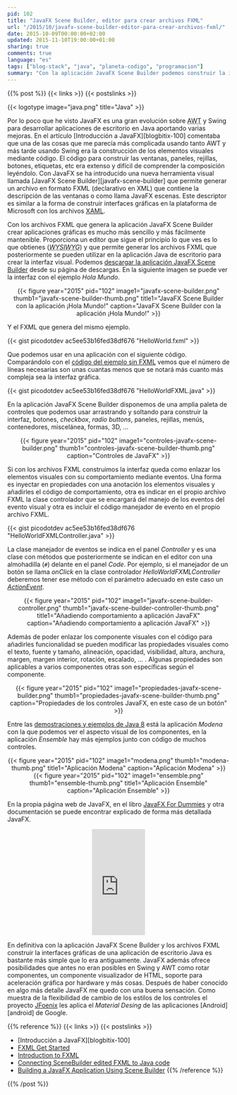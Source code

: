 ```yaml
---
pid: 102
title: "JavaFX Scene Builder, editor para crear archivos FXML"
url: "/2015/10/javafx-scene-builder-editor-para-crear-archivos-fxml/"
date: 2015-10-09T00:00:00+02:00
updated: 2015-11-10T19:00:00+01:00
sharing: true
comments: true
language: "es"
tags: ["blog-stack", "java", "planeta-codigo", "programacion"]
summary: "Con la aplicación JavaFX Scene Builder podemos construir la interfaz gráfica de una aplicación de escritorio Java de forma más sencilla. JavaFX Scene Builder genera archivos descriptores FXML que podemos cargar en la aplicación evitando la tediosa y no sencilla tarea de construir la interfaz gráfica mediante código. En el artículo comento la aplicación JavaFX Scene Builder, como usar los archivos FXML en una aplicación de escritorio, como asociar manejadores de eventos y como cambiar las propiedades de los controles."
---
```


{{% post %}}
{{< links >}}
{{< postslinks >}}

{{< logotype image="java.png" title="Java" >}}

Por lo poco que he visto JavaFX es una gran evolución sobre <abbr title="Abstract Window Toolkit">AWT</abbr> y Swing para desarrollar aplicaciones de escritorio en Java aportando varias mejoras. En el artículo [Introducción a JavaFX][blogbitix-100] comentaba que una de las cosas que me parecía más complicada usando tanto AWT y más tarde usando Swing era la construcción de los elementos visuales mediante código. El código para construir las ventanas, paneles, rejillas, botones, etiquetas, etc era extenso y difícil de comprender la composición leyéndolo. Con JavaFX se ha introducido una nueva herramienta visual llamada [JavaFX Scene Builder][javafx-scene-builder] que permite generar un archivo en formato FXML (declarativo en XML) que contiene la descripción de las ventanas o como llama JavaFX escenas. Este descriptor es similar a la forma de construir interfaces gráficas en la plataforma de Microsoft con los archivos [XAML](https://msdn.microsoft.com/en-us/library/cc295302.aspx).

Con los archivos FXML que genera la aplicación JavaFX Scene Builder crear aplicaciones gráficas es mucho más sencillo y más fácilmente mantenible. Proporciona un editor que sigue el principio lo que ves es lo que obtienes (<abbr title="What You See Is What You Get">_WYSIWYG_</abbr>) y que permite generar los archivos FXML que posteriormente se pueden utilizar en la aplicación Java de escritorio para crear la interfaz visual. Podemos [descargar la aplicación JavaFX Scene Builder](http://www.oracle.com/technetwork/java/javase/downloads/javafxscenebuilder-1x-archive-2199384.html) desde su página de descargas. En la siguiente imagen se puede ver la interfaz con el ejemplo _Hola Mundo_.

<div class="media" style="text-align: center;">
    {{< figure year="2015" pid="102"  
        image1="javafx-scene-builder.png" thumb1="javafx-scene-builder-thumb.png" title1="JavaFX Scene Builder con la aplicación ¡Hola Mundo!"
        caption="JavaFX Scene Builder con la aplicación ¡Hola Mundo!" >}}
</div>

Y el FXML que genera del mismo ejemplo.

{{< gist picodotdev ac5ee53b16fed38df676 "HelloWorld.fxml" >}}

Que podemos usar en una aplicación con el siguiente código. Comparándolo con el [código del ejemplo sin FXML](https://github.com/picodotdev/blog-ejemplos/blob/master/HolaMundoJavaFX/src/main/java/io/github/picodotdev/javafx/HelloWorld.java) vemos que el número de líneas necesarias son unas cuantas menos que se notará más cuanto más compleja sea la interfaz gráfica.

{{< gist picodotdev ac5ee53b16fed38df676 "HelloWorldFXML.java" >}}

En la aplicación JavaFX Scene Builder disponemos de una amplia paleta de controles que podemos usar arrastrando y soltando para construir la interfaz, botones, _checkbox_, _radio buttons_, paneles, rejillas, menús, contenedores, miscelánea, formas, 3D, ...

<div class="media" style="text-align: center;">
    {{< figure year="2015" pid="102"  
        image1="controles-javafx-scene-builder.png" thumb1="controles-javafx-scene-builder-thumb.png"
        caption="Controles de JavaFX" >}}
</div>

Si con los archivos FXML construimos la interfaz queda como enlazar los elementos visuales con su comportamiento mediante eventos. Una forma es inyectar en propiedades con una anotación los elementos visuales y añadirles el código de comportamiento, otra es indicar en el propio archivo FXML la clase controlador que se encargará del manejo de los eventos del evento visual y otra es incluir el código manejador de evento en el propio archivo FXML.

{{< gist picodotdev ac5ee53b16fed38df676 "HelloWorldFXMLController.java" >}}

La clase manejador de eventos se indica en el panel _Controller_ y es una clase con métodos que posteriormente se indican en el editor con una almohadilla (<code>#</code>) delante en el panel _Code_. Por ejemplo, si el manejador de un botón se llama _onClick_ en la clase controlador _HelloWorldFXMLController_ deberemos tener ese método con el parámetro adecuado en este caso un [_ActionEvent_](https://docs.oracle.com/javase/8/javafx/api/javafx/event/ActionEvent.html).

<div class="media" style="text-align: center;">
    {{< figure year="2015" pid="102"  
        image1="javafx-scene-builder-controller.png" thumb1="javafx-scene-builder-controller-thumb.png" title1="Añadiendo comportamiento a aplicación JavaFX"
        caption="Añadiendo comportamiento a aplicación JavaFX" >}}
</div>

Además de poder enlazar los componente visuales con el código para añadirles funcionalidad se pueden modificar las propiedades visuales como el texto, fuente y tamaño, alineación, opacidad, visibilidad, altura, anchura, margen, margen interior, rotación, escalado, ... . Algunas propiedades son aplicables a varios componentes otras son específicas según el componente.

<div class="media" style="text-align: center;">
    {{< figure year="2015" pid="102"  
        image1="propiedades-javafx-scene-builder.png" thumb1="propiedades-javafx-scene-builder-thumb.png"
        caption="Propiedades de los controles JavaFX, en este caso de un botón" >}}
</div>

Entre las [demostraciones y ejemplos de Java 8](http://www.oracle.com/technetwork/java/javase/downloads/index.html) está la aplicación _Modena_ con la que podemos ver el aspecto visual de los componentes, en la aplicación _Ensemble_ hay más ejemplos junto con código de muchos controles.

<div class="media" style="text-align: center;">
    {{< figure year="2015" pid="102"  
        image1="modena.png" thumb1="modena-thumb.png" title1="Aplicación Modena"
        caption="Aplicación Modena" >}}
    {{< figure year="2015" pid="102"  
        image1="ensemble.png" thumb1="ensemble-thumb.png" title1="Aplicación Ensemble"
        caption="Aplicación Ensemble" >}}
</div>

En la propia página web de JavaFX, en el libro <a href="http://www.amazon.es/gp/product/1118385349/ref=as_li_ss_tl?ie=UTF8&camp=3626&creative=24822&creativeASIN=1118385349&linkCode=as2&tag=blobit-21">JavaFX For Dummies</a><img src="https://ir-es.amazon-adsystem.com/e/ir?t=blobit-21&l=as2&o=30&a=1118385349" width="1" height="1" border="0" alt="" style="border:none !important; margin:0px !important;" /> y otra documentación se puede encontrar explicado de forma más detallada JavaFX.

<div class="media-amazon" style="text-align: center;">
    <iframe src="https://rcm-eu.amazon-adsystem.com/e/cm?lt1=_blank&bc1=000000&IS2=1&bg1=FFFFFF&fc1=000000&lc1=0000FF&t=blobit-21&o=30&p=8&l=as4&m=amazon&f=ifr&ref=ss_til&asins=1118385349&internal=1" style="width:120px;height:240px;" scrolling="no" marginwidth="0" marginheight="0" frameborder="0"></iframe>
</div>

En definitiva con la aplicación JavaFX Scene Builder y los archivos FXML construir la interfaces gráficas de una aplicación de escritorio Java es bastante más simple que lo era antiguamente. JavaFX además ofrece posibilidades que antes no eran posibles en Swing y AWT como rotar componentes, un componente visualizador de HTML, soporte para aceleración gráfica por hardware y más cosas. Después de haber conocido en algo más detalle JavaFX me quedo con una buena sensación. Como muestra de la flexibilidad de cambio de los estilos de los controles el proyecto [JFoenix](http://www.jfoenix.com/) les aplica el _Material Desing_ de las aplicaciones [Android][android] de Google.

{{% reference %}}
{{< links >}}
{{< postslinks >}}
* [Introducción a JavaFX][blogbitix-100]
* [FXML Get Started](http://docs.oracle.com/javafx/2/fxml_get_started/jfxpub-fxml_get_started.htm)
* [Introduction to FXML](http://docs.oracle.com/javafx/2/api/javafx/fxml/doc-files/introduction_to_fxml.html)
* [Connecting SceneBuilder edited FXML to Java code](https://blogs.oracle.com/jmxetc/entry/connecting_scenebuilder_edited_fxml_to)
* [Building a JavaFX Application Using Scene Builder](http://docs.oracle.com/javase/8/scene-builder-2/get-started-tutorial/jfxsb-get_started.htm#JSBGS101)
{{% /reference %}}

{{% /post %}}
